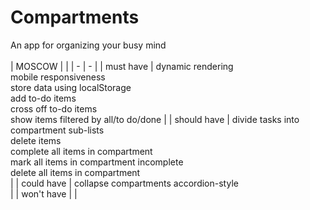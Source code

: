# Compartments
An app for organizing your busy mind
</br></br>
| MOSCOW | |
| - | - |
| must have | dynamic rendering</br>mobile responsiveness</br>store data using localStorage</br>add to-do items</br>cross off to-do items</br>show items filtered by all/to do/done |
| should have | divide tasks into compartment sub-lists</br>delete items</br>complete all items in compartment</br>mark all items in compartment incomplete</br>delete all items in compartment</br> |
| could have | collapse compartments accordion-style</br> |
| won't have |  |
